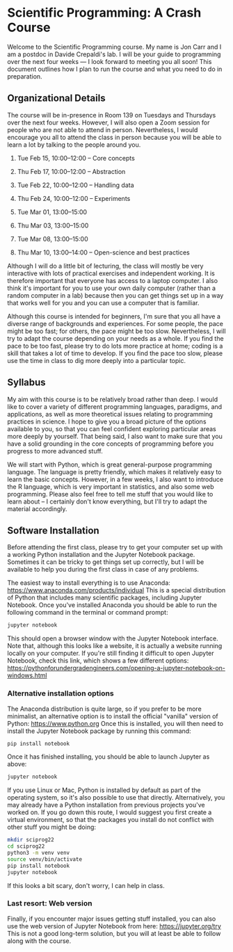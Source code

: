 # Scientific Programming: A Crash Course

Welcome to the Scientific Programming course. My name is Jon Carr and I am a postdoc in Davide Crepaldi's lab. I will be your guide to programming over the next four weeks — I look forward to meeting you all soon! This document outlines how I plan to run the course and what you need to do in preparation.


## Organizational Details

The course will be in-presence in Room 139 on Tuesdays and Thursdays over the next four weeks. However, I will also open a Zoom session for people who are not able to attend in person. Nevertheless, I would encourage you all to attend the class in person because you will be able to learn a lot by talking to the people around you.

1. Tue Feb 15, 10:00–12:00 – Core concepts

2. Thu Feb 17, 10:00–12:00 – Abstraction

3. Tue Feb 22, 10:00–12:00 – Handling data

4. Thu Feb 24, 10:00–12:00 – Experiments

5. Tue Mar 01, 13:00–15:00

6. Thu Mar 03, 13:00–15:00

7. Tue Mar 08, 13:00–15:00

8. Thu Mar 10, 13:00–14:00 – Open-science and best practices

Although I will do a little bit of lecturing, the class will mostly be very interactive with lots of practical exercises and independent working. It is therefore important that everyone has access to a laptop computer. I also think it's important for you to use your own daily computer (rather than a random computer in a lab) because then you can get things set up in a way that works well for you and you can use a computer that is familiar.

Although this course is intended for beginners, I'm sure that you all have a diverse range of backgrounds and experiences. For some people, the pace might be too fast; for others, the pace might be too slow. Nevertheless, I will try to adapt the course depending on your needs as a whole. If you find the pace to be too fast, please try to do lots more practice at home; coding is a skill that takes a lot of time to develop. If you find the pace too slow, please use the time in class to dig more deeply into a particular topic.


## Syllabus

My aim with this course is to be relatively broad rather than deep. I would like to cover a variety of different programming languages, paradigms, and applications, as well as more theoretical issues relating to programming practices in science. I hope to give you a broad picture of the options available to you, so that you can feel confident exploring particular areas more deeply by yourself. That being said, I also want to make sure that you have a solid grounding in the core concepts of programming before you progress to more advanced stuff.

We will start with Python, which is great general-purpose programming language. The language is pretty friendly, which makes it relatively easy to learn the basic concepts. However, in a few weeks, I also want to introduce the R language, which is very important in statistics, and also some web programming. Please also feel free to tell me stuff that you would like to learn about – I certainly don't know everything, but I'll try to adapt the material accordingly.


## Software Installation

Before attending the first class, please try to get your computer set up with a working Python installation and the Jupyter Notebook package. Sometimes it can be tricky to get things set up correctly, but I will be available to help you during the first class in case of any problems.

The easiest way to install everything is to use Anaconda: https://www.anaconda.com/products/individual This is a special distribution of Python that includes many scientific packages, including Jupyter Notebook. Once you've installed Anaconda you should be able to run the following command in the terminal or command prompt:

```bash
jupyter notebook
```

This should open a browser window with the Jupyter Notebook interface. Note that, although this looks like a website, it is actually a website running locally on your computer. If you're still finding it difficult to open Jupyter Notebook, check this link, which shows a few different options: https://pythonforundergradengineers.com/opening-a-jupyter-notebook-on-windows.html

### Alternative installation options

The Anaconda distribution is quite large, so if you prefer to be more minimalist, an alternative option is to install the official "vanilla" version of Python: https://www.python.org Once this is installed, you will then need to install the Jupyter Notebook package by running this command:

```bash
pip install notebook
```

Once it has finished installing, you should be able to launch Jupyter as above:

```bash
jupyter notebook
```

If you use Linux or Mac, Python is installed by default as part of the operating system, so it's also possible to use that directly. Alternatively, you may already have a Python installation from previous projects you've worked on. If you go down this route, I would suggest you first create a virtual environment, so that the packages you install do not conflict with other stuff you might be doing:

```bash
mkdir sciprog22
cd sciprog22
python3 -m venv venv
source venv/bin/activate
pip install notebook
jupyter notebook
````

If this looks a bit scary, don't worry, I can help in class.

### Last resort: Web version

Finally, if you encounter major issues getting stuff installed, you can also use the web version of Jupyter Notebook from here: https://jupyter.org/try This is not a good long-term solution, but you will at least be able to follow along with the course.
